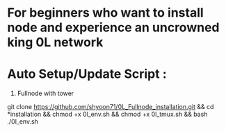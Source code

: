 # For beginners who want to install node and experience an uncrowned king 0L network

# Auto Setup/Update Script :

  1. Fullnode with tower
  
  git clone https://github.com/shyoon71/0L_Fullnode_installation.git && cd *installation && chmod +x 0l_env.sh && chmod +x 0l_tmux.sh && bash ./0l_env.sh